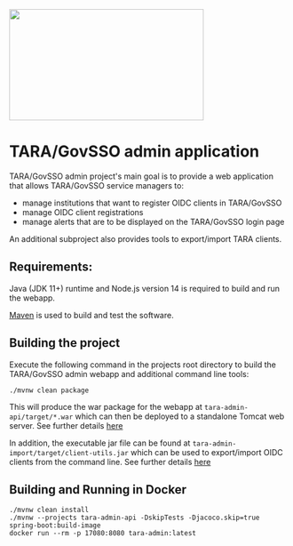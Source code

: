 <img src="doc/img/eu_regional_development_fund_horizontal.jpg" width="350" height="200">

# TARA/GovSSO admin application

TARA/GovSSO admin project's main goal is to provide a web application that allows TARA/GovSSO service managers to:
* manage institutions that want to register OIDC clients in TARA/GovSSO
* manage OIDC client registrations
* manage alerts that are to be displayed on the TARA/GovSSO login page

An additional subproject also provides tools to export/import TARA clients. 


## Requirements:

Java (JDK 11+) runtime and Node.js version 14 is required to build and run the webapp.

[Maven](https://maven.apache.org/) is used to build and test the software.

## Building the project

Execute the following command in the projects root directory to build the TARA/GovSSO admin webapp and additional command line tools:

```shell
./mvnw clean package
```

This will produce the war package for the webapp at `tara-admin-api/target/*.war` which can then be deployed to a standalone Tomcat web server. See further details [here](tara-admin-api/README.md)

In addition, the executable jar file can be found at `tara-admin-import/target/client-utils.jar` which can be used to export/import OIDC clients from the command line. See further details [here](tara-admin-import/README.md)

## Building and Running in Docker

```shell
./mvnw clean install
./mvnw --projects tara-admin-api -DskipTests -Djacoco.skip=true spring-boot:build-image
docker run --rm -p 17080:8080 tara-admin:latest
```
